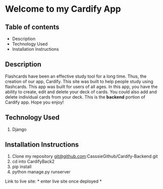 # Welcome to my Cardify App 


## Table of contents
- Description
- Technology Used
- Installation Instructions



## Description
Flashcards have been an effective study tool for a long time. Thus, the creation of our app, Cardify. This site was built to help people study using flashcards. This app was built for users of all ages. In this app, you have the ability to create, edit and delete your deck of cards. You could also add and delete individual cards from your deck. This is the **backend** portion of Cardify app. Hope you enjoy! 


## Technology Used
1. Django



## Installation Instructions
1. Clone my repository git@github.com:CasssieGithub/Cardify-Backend.git
2. cd into CardifyBack2
3. pip install
4. python manage.py runserver

Link to live site: * enter live site once deployed *
